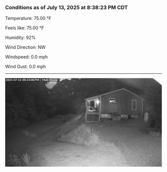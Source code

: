 ### Conditions as of July 13, 2025 at 8:38:23 PM CDT 

Temperature: 75.00 &deg;F

Feels like: 75.00 &deg;F

Humidity: 92%

Wind Direction: NW

Windspeed: 0.0 mph

Wind Gust: 0.0 mph

---

<img src="./images/latest.jpeg"/>


